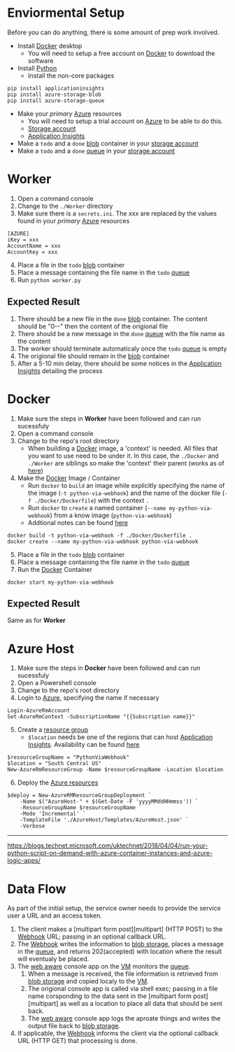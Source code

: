 # Enviormental Setup

Before you can do anything, there is some amount of prep work involved.

* Install [Docker][docker] desktop
    * You will need to setup a free account on [Docker][docker] to download the software
* Install [Python][python]
    * Install the non-core packages
```{cmd}
pip install applicationinsights
pip install azure-storage-blob
pip install azure-storage-queue
```
* Make your _primary_ [Azure][azure] resources
    * You will need to setup a trial account on [Azure][azure] to be able to do this. 
    * [Storage account][storage]
	* [Application Insights][appinsights]
* Make a `todo` and a `done` [blob][blob] container in your [storage account][storage]
* Make a `todo` and a `done` [queue][queue] in your [storage account][storage]
	
# Worker

1. Open a command console
2. Change to the `./Worker` directory
3. Make sure there is a `secrets.ini`.
   The _xxx_ are replaced by the values found in your _primary_ [Azure][azure] resources
```{txt}
[AZURE]
iKey = xxx
AccountName = xxx
AccountKey = xxx
```
4. Place a file in the `todo` [blob][blob] container
5. Place a message containing the file name in the `todo` [queue][queue]
6. Run `python worker.py`

## Expected Result

1. There should be a new file in the `done` [blob][blob] container.
   The content should be "0--" then the content of the origional file
2. There should be a new message in the `done` [queue][queue] with the file name as the content
3. The worker should terminate automaticaly once the `todo` [queue][queue] is empty
4. The origional file should remain in the [blob][blob] container
5. After a 5-10 min delay, there should be some notices in the [Application Insights][appinsights] detailing the process

# Docker

1. Make sure the steps in **Worker** have been followed and can run sucessfuly
2. Open a command console
3. Change to the repo's root directory
    * When building a [Docker][docker] image, a 'context' is needed.
	  All files that you want to use need to be under it.
	  In this case, the `./Docker` and `./Worker` are siblings so make the 'context' their parent
	  (works as of [here](https://github.com/docker/cli/pull/886))
4. Make the [Docker][docker] Image / Container
    * Run `docker` to
	  `build` an image
	  while explicitly specifying the name of the image (`-t python-via-webhook`)
	  and the name of the docker file (`-f ./Docker/Dockerfile`)
	  with the context `.`
	* Run `docker` to
	  `create` a
	  named container (`--name my-python-via-webhook`)
	  from a know image (`python-via-webhook`)
	* Addtional notes can be found [here](./DockerNotes.md)
```{shell}
docker build -t python-via-webhook -f ./Docker/Dockerfile .
docker create --name my-python-via-webhook python-via-webhook
```
5. Place a file in the `todo` [blob][blob] container
6. Place a message containing the file name in the `todo` [queue][queue]
7. Run the [Docker][docker] Container
```{shell}
docker start my-python-via-webhook
```

## Expected Result

Same as for **Worker**

# Azure Host

1. Make sure the steps in **Docker** have been followed and can run sucessfuly
2. Open a Powershell console
3. Change to the repo's root directory
4. Login to [Azure][azure], specifying the name if necessary
```{posh}
Login-AzureRmAccount
Set-AzureRmContext -SubscriptionName "{{Subscription name}}"
```
5. Create a [resource group][arm]
    * `$location` needs be one of the regions that can host [Application Insights][appinsights].
	  Availability can be found [here](https://azure.microsoft.com/en-us/updates/?product=application-insights)
```{posh}
$resourceGroupName = "PythonViaWebhook"
$location = "South Central US"
New-AzureRmResourceGroup -Name $resourceGroupName -Location $location
```
6. Deploy the [Azure resources][arm]
```{posh}
$deploy = New-AzureRMResourceGroupDeployment `
	-Name $("AzureHost-" + $(Get-Date -F 'yyyyMMddHHmmss')) `
	-ResourceGroupName $resourceGroupName `
	-Mode 'Incremental' `
	-TemplateFile './AzureHost/Templates/AzureHost.json' `
	-Verbose
```














-----------
https://blogs.technet.microsoft.com/uktechnet/2018/04/04/run-your-python-script-on-demand-with-azure-container-instances-and-azure-logic-apps/


# Data Flow

As part of the initial setup, the service owner needs to provide the service user a URL and an access token.

1. The client makes a [multipart form post][multipart] (HTTP POST) to the [Webhook][webhook] URL; passing in an optional callback URL.
2. The [Webhook][webhook] writes the information to [blob storage][blob], places a message in the [queue][queue], and returns 202(accepted) with location where the result will eventualy be placed.
3. The [web aware][webaware] console app on the [VM][vm] monitors the [queue][queue].
    1. When a message is received, the file information is retrieved from [blob storage][blob] and copied localy to the [VM][vm].
	2. The origional console app is called via shell exec; passing in a file name corsponding to the data sent in the [multipart form post][multipart] as well as a location to place all data that should be sent back.
	3. The [web aware][webaware] console app logs the aproate things and writes the output file back to [blob storage][blob].
4. If applicable, the [Webhook][webhook] informs the client via the optional callback URL (HTTP GET) that processing is done.

[arm]: https://docs.microsoft.com/en-us/azure/azure-resource-manager/resource-group-overview
[appinsights]: https://docs.microsoft.com/en-us/azure/application-insights/app-insights-overview
[azure]: https://azure.microsoft.com
[docker]: https://docs.docker.com/get-started/
[python]: https://docs.python.org/3/
[blob]: https://azure.microsoft.com/en-us/services/storage/blobs
[queue]: https://azure.microsoft.com/en-us/services/storage/queues/
[storage]: https://docs.microsoft.com/en-us/azure/storage/
[vm]: https://docs.microsoft.com/en-us/azure/virtual-machines/windows
[webaware]: https://en.oxforddictionaries.com/definition/web_aware
[webhook]: https://en.wikipedia.org/wiki/Webhook